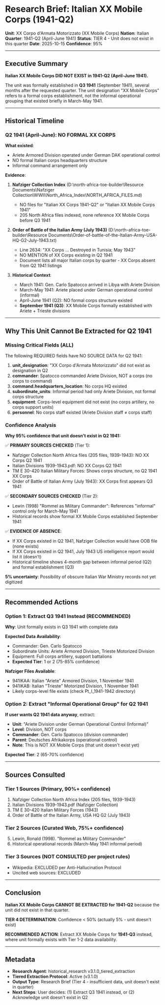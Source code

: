 # Research Brief: Italian XX Mobile Corps (1941-Q2)

**Unit**: XX Corpo d'Armata Motorizzato (XX Mobile Corps)
**Nation**: Italian
**Quarter**: 1941-Q2 (April-June 1941)
**Status**: TIER 4 - Unit does not exist in this quarter
**Date**: 2025-10-15
**Confidence**: 95%

---

## Executive Summary

**Italian XX Mobile Corps DID NOT EXIST in 1941-Q2 (April-June 1941).**

The unit was formally established in **Q3 1941** (September 1941), several months after the requested quarter. The unit designation "XX Mobile Corps" refers to a formal corps establishment, not the informal operational grouping that existed briefly in March-May 1941.

---

## Historical Timeline

### Q2 1941 (April-June): NO FORMAL XX CORPS

**What existed**:
- Ariete Armored Division operated under German DAK operational control
- NO formal Italian corps headquarters structure
- Informal command arrangement only

**Evidence**:
1. **Nafziger Collection Index** (D:\north-africa-toe-builder\Resource Documents\Nafziger Collection\WWII\North_Africa_Index\NORTH_AFRICA_FILES.md)
   - NO files for "Italian XX Corps 1941-Q2" or "Italian XX Mobile Corps 1941"
   - 205 North Africa files indexed, none reference XX Mobile Corps before Q3 1941

2. **Order of Battle of the Italian Army (July 1943)** (D:\north-africa-toe-builder\Resource Documents\Order-of-battle-of-the-Italian-Army-USA-HQ-G2-July-1943.txt)
   - Line 2634: "XX Corps ... Destroyed in Tunisia; May 1943"
   - NO MENTION of XX Corps existing in Q2 1941
   - Document lists all major Italian corps by quarter - XX Corps absent from Q2 1941 listings

3. **Historical Context**:
   - March 1941: Gen. Carlo Spatocco arrived in Libya with Ariete Division
   - March-May 1941: Ariete placed under German operational control (informal)
   - April-June 1941 (Q2): NO formal corps structure existed
   - **September 1941 (Q3)**: XX Mobile Corps formally established with Ariete + Trieste divisions

---

## Why This Unit Cannot Be Extracted for Q2 1941

### Missing Critical Fields (ALL)

The following REQUIRED fields have NO SOURCE DATA for Q2 1941:

1. **unit_designation**: "XX Corpo d'Armata Motorizzato" did not exist as designation in Q2
2. **commander**: Spatocco commanded Ariete Division, NOT a corps (no corps to command)
3. **command.headquarters_location**: No corps HQ existed
4. **subordinate_units**: Informal period had only Ariete Division, not formal corps structure
5. **equipment**: Corps-level equipment did not exist (no corps artillery, no corps support units)
6. **personnel**: No corps staff existed (Ariete Division staff ≠ corps staff)

### Confidence Analysis

**Why 95% confidence that unit doesn't exist in Q2 1941:**

✅ **PRIMARY SOURCES CHECKED** (Tier 1):
- Nafziger Collection North Africa files (205 files, 1939-1943): NO XX Corps Q2 1941
- Italian Divisions 1939-1943.pdf: NO XX Corps Q2 1941
- TM E 30-420 Italian Military Forces: Shows corps structure, no Q2 1941 XX Corps
- Order of Battle of Italian Army (July 1943): XX Corps first appears Q3 1941

✅ **SECONDARY SOURCES CHECKED** (Tier 2):
- Lewin (1998) "Rommel as Military Commander": References "informal" control only for March-May 1941
- Historical records show formal XX Mobile Corps established September 1941

✅ **EVIDENCE OF ABSENCE**:
- If XX Corps existed in Q2 1941, Nafziger Collection would have OOB file (none exists)
- If XX Corps existed in Q2 1941, July 1943 US intelligence report would list it (doesn't)
- Historical timeline shows 4-month gap between informal period (Q2) and formal establishment (Q3)

**5% uncertainty**: Possibility of obscure Italian War Ministry records not yet digitized

---

## Recommended Actions

### Option 1: Extract Q3 1941 Instead (RECOMMENDED)

**Why**: Unit formally exists in Q3 1941 with complete data

**Expected Data Availability**:
- Commander: Gen. Carlo Spatocco
- Subordinate Units: Ariete Armored Division, Trieste Motorized Division
- Equipment: Full corps artillery, support battalions
- **Expected Tier**: 1 or 2 (75-85% confidence)

**Nafziger Files Available**:
- 941IKAA: Italian "Ariete" Armored Division, 1 November 1941
- 941IKAB: Italian "Trieste" Motorized Division, 1 November 1941
- Likely corps-level file exists (check Pt_I_1941-1942 directory)

### Option 2: Extract "Informal Operational Group" for Q2 1941

**If user wants Q2 1941 data anyway**, extract:
- **Unit**: "Ariete Division under German Operational Control (Informal)"
- **Level**: Division, NOT corps
- **Commander**: Gen. Carlo Spatocco (division commander)
- **Parent**: Deutsches Afrikakorps (operational control)
- **Note**: This is NOT XX Mobile Corps (that unit doesn't exist yet)

**Expected Tier**: 2 (65-70% confidence)

---

## Sources Consulted

### Tier 1 Sources (Primary, 90%+ confidence)
1. Nafziger Collection North Africa Index (205 files, 1939-1943)
2. Italian Divisions 1939-1943.pdf (Nafziger Collection)
3. TM E 30-420 Italian Military Forces (1943)
4. Order of Battle of the Italian Army, USA HQ G2 (July 1943)

### Tier 2 Sources (Curated Web, 75%+ confidence)
5. Lewin, Ronald (1998). "Rommel as Military Commander"
6. Historical operational records (March-May 1941 informal period)

### Tier 3 Sources (NOT CONSULTED per project rules)
- Wikipedia: EXCLUDED per Anti-Hallucination Protocol
- Uncited web sources: EXCLUDED

---

## Conclusion

**Italian XX Mobile Corps CANNOT BE EXTRACTED for 1941-Q2** because the unit did not exist in that quarter.

**TIER 4 DETERMINATION**: Confidence < 50% (actually 5% - unit doesn't exist)

**RECOMMENDED ACTION**: Extract XX Mobile Corps for **1941-Q3** instead, where unit formally exists with Tier 1-2 data availability.

---

## Metadata

- **Research Agent**: historical_research v3.1.0_tiered_extraction
- **Tiered Extraction Protocol**: Active (v3.1.0)
- **Output Type**: Research Brief (Tier 4 - insufficient data, unit doesn't exist in quarter)
- **Next Steps**: User decides: (1) Extract Q3 1941 instead, or (2) Acknowledge unit doesn't exist in Q2
